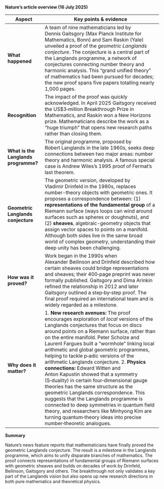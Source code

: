 **Nature’s article overview (16 July 2025)**

| Aspect                               | Key points & evidence                                                                                                                                                                                                                                                                                                                                                                                                                                                                                                                                                                                                                                                                                                                                                                                                              |
| ------------------------------------ | ---------------------------------------------------------------------------------------------------------------------------------------------------------------------------------------------------------------------------------------------------------------------------------------------------------------------------------------------------------------------------------------------------------------------------------------------------------------------------------------------------------------------------------------------------------------------------------------------------------------------------------------------------------------------------------------------------------------------------------------------------------------------------------------------------------------------------------- |
| **What happened**                    | A team of nine mathematicians led by Dennis Gaitsgory (Max Planck Institute for Mathematics, Bonn) and Sam Raskin (Yale) unveiled a proof of the *geometric Langlands conjecture*.  The conjecture is a central part of the Langlands programme, a network of conjectures connecting number theory and harmonic analysis.  This “grand unified theory” of mathematics had been pursued for decades; the new proof spans five papers totalling nearly 1,000 pages.                                                                                                                                                                                                                                                                                                                                                                  |
| **Recognition**                      | The impact of the proof was quickly acknowledged.  In April 2025 Gaitsgory received the US\$3‑million Breakthrough Prize in Mathematics, and Raskin won a New Horizons prize.  Mathematicians describe the work as a “huge triumph” that opens new research paths rather than closing them.                                                                                                                                                                                                                                                                                                                                                                                                                                                                                                                                        |
| **What is the Langlands programme?** | The original programme, proposed by Robert Langlands in the late 1960s, seeks deep connections between two major areas: number theory and harmonic analysis.  A famous special case is Andrew Wiles’s 1995 proof of Fermat’s last theorem.                                                                                                                                                                                                                                                                                                                                                                                                                                                                                                                                                                                         |
| **Geometric Langlands conjecture**   | The geometric version, developed by Vladimir Drinfeld in the 1980s, replaces number-theory objects with geometric ones.  It proposes a correspondence between: (1) **representations of the fundamental group** of a Riemann surface (ways loops can wind around surfaces such as spheres or doughnuts), and (2) **sheaves**, algebraic-geometry objects that assign vector spaces to points on a manifold.  Although both sides live in the same broad world of complex geometry, understanding their deep unity has been challenging.                                                                                                                                                                                                                                                                                            |
| **How was it proved?**               | Work began in the 1990s when Alexander Beilinson and Drinfeld described how certain sheaves could bridge representations and sheaves; their 400‑page preprint was never formally published.  Gaitsgory and Dima Arinkin refined the relationship in 2012 and later Gaitsgory outlined a step‑by‑step proof.  The final proof required an international team and is widely regarded as a milestone.                                                                                                                                                                                                                                                                                                                                                                                                                                 |
| **Why does it matter?**              | 1. **New research avenues:** The proof encourages exploration of *local* versions of the Langlands conjectures that focus on discs around points on a Riemann surface, rather than on the entire manifold.  Peter Scholze and Laurent Fargues built a “wormhole” linking local arithmetic and global geometric programmes, helping to tackle p‑adic versions of the arithmetic Langlands conjecture. 2. **Physics connections:** Edward Witten and Anton Kapustin showed that a symmetry (S‑duality) in certain four‑dimensional gauge theories has the same structure as the geometric Langlands correspondence.  This suggests that the Langlands programme is connected to deep symmetries in quantum field theory, and researchers like Minhyong Kim are turning quantum‑theory ideas into precise number‑theoretic analogues. |

**Summary**

Nature’s news feature reports that mathematicians have finally proved the geometric Langlands conjecture.  The result is a milestone in the Langlands programme, which aims to unify disparate branches of mathematics.  The proof connects representations of fundamental groups of Riemann surfaces with geometric sheaves and builds on decades of work by Drinfeld, Beilinson, Gaitsgory and others.  The breakthrough not only validates a key part of the Langlands vision but also opens up new research directions in both pure mathematics and theoretical physics.
